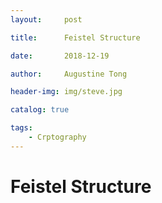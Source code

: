 ```yaml
---
layout:     post

title:      Feistel Structure

date:       2018-12-19

author:     Augustine Tong

header-img: img/steve.jpg

catalog: true

tags:
    - Crptography
---
```


# Feistel Structure
